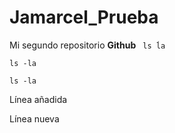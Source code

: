 # Jamarcel_Prueba
Mi segundo repositorio **Github**
` ls ĺa`

	ls -la
	
`ls -la`


Línea añadida


Línea nueva